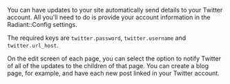 You can have updates to your site automatically send details to your 
Twitter account. All you'll need to do is provide your account information 
in the Radiant::Config settings.

The required keys are `twitter.password`, `twitter.username` and `twitter.url_host`.

On the edit screen of each page, you can select the option to notify Twitter
of all of the updates to the children of that page. You can create a blog page,
for example, and have each new post linked in your Twitter account.